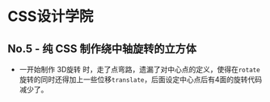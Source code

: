 # CSS设计学院

## No.5 - 纯 CSS 制作绕中轴旋转的立方体

* 一开始制作 3D旋转 时，走了点弯路，遗漏了对中心点的定义，使得在`rotate`旋转的同时还得加上一些位移`translate`，后面设定中心点后有4面的旋转代码减少了。